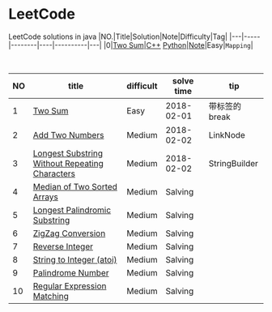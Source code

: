 # LeetCode
LeetCode solutions in java
|NO.|Title|Solution|Note|Difficulty|Tag|
|---|-----|--------|----|----------|---|
|0|[Two Sum](https://leetcode.com/problems/two-sum)|[C++](000.%20Two%20Sum/solution.h) [Python](000.%20Two%20Sum/solution.py)|[Note](000.%20Two%20Sum)|Easy|`Mapping`|
<table>
 <thead>
  <th>NO</th>
  <th>title</th>
  <th>difficult</th>
  <th>solve time</th>
  <th>tip</th>
 </thead>
 <tbody>
  <tr>
   <td>1</td>
   <td><a href="https://leetcode.com/problems/two-sum/description/">Two Sum</a></td>
   <td>Easy</td>
   <td>2018-02-01</td>
   <td>带标签的break</td>
  </tr>
  <tr>
   <td>2</td>
   <td><a href="https://leetcode.com/problems/add-two-numbers/">Add Two Numbers</a></td>
   <td>Medium</td>
   <td>2018-02-02</td>
   <td>LinkNode</td>
  </tr>
  <tr>
   <td>3</td>
   <td><a href="https://leetcode.com/problems/longest-substring-without-repeating-characters/description/">Longest Substring Without Repeating Characters</a></td>
   <td>Medium</td>
   <td>2018-02-02</td>
   <td>StringBuilder</td>
  </tr>
  <tr>
   <td>4</td>
   <td><a href="https://leetcode.com/problems/longest-substring-without-repeating-characters/description/">Median of Two Sorted Arrays</a></td>
   <td>Medium</td>
   <td>Salving</td>
   <td></td>
  </tr>
  <tr>
   <td>5</td>
   <td><a href="https://leetcode.com/problems/longest-substring-without-repeating-characters/description/">Longest Palindromic Substring</a></td>
   <td>Medium</td>
   <td>Salving</td>
   <td></td>
  </tr>
  <tr>
   <td>6</td>
   <td><a href="https://leetcode.com/problems/longest-substring-without-repeating-characters/description/">ZigZag Conversion</a></td>
   <td>Medium</td>
   <td>Salving</td>
   <td></td>
  </tr>
  <tr>
   <td>7</td>
   <td><a href="https://leetcode.com/problems/longest-substring-without-repeating-characters/description/">Reverse Integer</a></td>
   <td>Medium</td>
   <td>Salving</td>
   <td></td>
  </tr>
  <tr>
   <td>8</td>
   <td><a href="https://leetcode.com/problems/longest-substring-without-repeating-characters/description/">String to Integer (atoi)</a></td>
   <td>Medium</td>
   <td>Salving</td>
   <td></td>
  </tr>
  <tr>
   <td>9</td>
   <td><a href="https://leetcode.com/problems/longest-substring-without-repeating-characters/description/">Palindrome Number</a></td>
   <td>Medium</td>
   <td>Salving</td>
   <td></td>
  </tr>
  <tr>
   <td>10</td>
   <td><a href="https://leetcode.com/problems/longest-substring-without-repeating-characters/description/">Regular Expression Matching</a></td>
   <td>Medium</td>
   <td>Salving</td>
   <td></td>
  </tr>
 </tbody>
  
</table>
